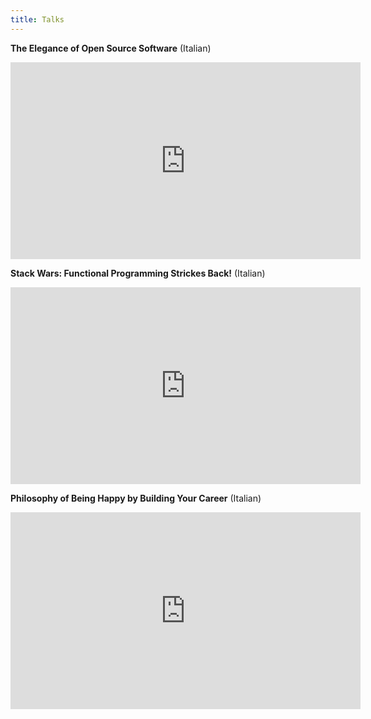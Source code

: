 ```yaml
---
title: Talks
---
```


**The Elegance of Open Source Software** (Italian)

<iframe width="560" height="315" src="https://www.youtube.com/embed/S_ses4MqE1I" frameborder="0" allow="accelerometer; autoplay; encrypted-media; gyroscope; picture-in-picture" allowfullscreen></iframe>

**Stack Wars: Functional Programming Strickes Back!** (Italian)

<iframe width="560" height="315" src="https://www.youtube.com/embed/ZnELAaSl2Fw" frameborder="0" allow="accelerometer; autoplay; encrypted-media; gyroscope; picture-in-picture" allowfullscreen></iframe>

**Philosophy of Being Happy by Building Your Career** (Italian)

<iframe width="560" height="315" src="https://www.youtube.com/embed/WNJiTrDCj2k?start=192" frameborder="0" allow="accelerometer; autoplay; clipboard-write; encrypted-media; gyroscope; picture-in-picture" allowfullscreen></iframe>